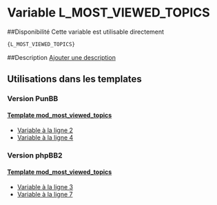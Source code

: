 # Variable L_MOST_VIEWED_TOPICS

##Disponibilité
Cette variable est utilisable directement

```html
{L_MOST_VIEWED_TOPICS}
```

##Description
[Ajouter une description](https://fa-tvars.appspot.com/var/L_MOST_VIEWED_TOPICS)

## Utilisations dans les templates

### Version PunBB

#### [Template mod_most_viewed_topics](punbb/mod_most_viewed_topics.md#readme)
* [Variable &agrave; la ligne 2](../punbb/mod_most_viewed_topics.tpl#L2)
* [Variable &agrave; la ligne 4](../punbb/mod_most_viewed_topics.tpl#L4)

### Version phpBB2

#### [Template mod_most_viewed_topics](subsilver/mod_most_viewed_topics.md#readme)
* [Variable &agrave; la ligne 3](../subsilver/mod_most_viewed_topics.tpl#L3)
* [Variable &agrave; la ligne 7](../subsilver/mod_most_viewed_topics.tpl#L7)